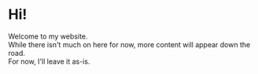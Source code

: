 # Hi!

Welcome to my website.  
While there isn't much on here for now, more content will appear down the road.  
For now, I'll leave it as-is.
